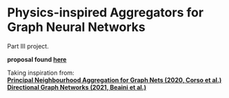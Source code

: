 # Physics-inspired Aggregators for Graph Neural Networks

Part III project. 

**proposal found [here](partIII_project_proposal.pdf)**     

Taking inspiration from: <br> 
**[Principal Neighbourhood Aggregation for Graph Nets (2020, Corso et al.)](https://arxiv.org/pdf/2004.05718.pdf)** <br>
**[Directional Graph Networks (2021, Beaini et al.)](https://arxiv.org/pdf/2010.02863.pdf)**

